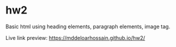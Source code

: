 # hw2
Basic html using heading elements, paragraph elements, image tag.

Live link preview:
https://mddeloarhossain.github.io/hw2/
